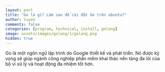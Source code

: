 ```yaml
---
layout: post
title: "Go là gì? Làm sao để cài đặt Go trên ubuntu?"
author: tuyen
comments: false
categories: [program, technical, install, golang]
image: assets/images/golang/1/golang.png
hidden: true
---
```


Go là một ngôn ngữ lập trình do Google thiết kế và phát triển. Nó được kỳ vọng sẽ giúp ngành công nghiệp phần mềm khai thác nền tảng đa lõi của bộ vi xử lý và hoạt động đa nhiệm tốt hơn.

